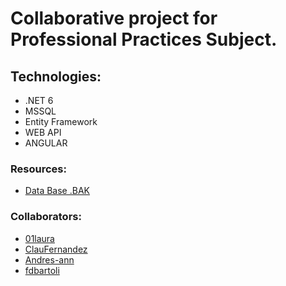 <h1>Collaborative project for Professional Practices Subject.</h1>

<h2>Technologies:</h2>

<ul>
<li>.NET 6
<li>MSSQL
<li>Entity Framework
<li>WEB API
<li>ANGULAR
</ul>

<h3>Resources:</h3>
<ul>
<li><a href="https://www.mediafire.com/file/qhx0hccgpgc4w4z/Pp2Project.bak/file">Data Base .BAK</a>
</ul>

<h3>Collaborators:</h3>
<ul>
<li><a href="https://github.com/01laura">01laura</a><br>
<li><a href="https://github.com/ClauFernandez">ClauFernandez</a><br>
<li><a href="https://github.com/Andres-ann/">Andres-ann</a><br>
<li><a href="https://github.com/fdbartoli">fdbartoli</a><br>
</ul>

